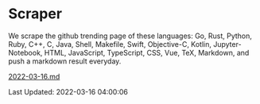 # Scraper

We scrape the github trending page of these languages: Go, Rust, Python, Ruby, C++, C, Java, Shell, Makefile, Swift, Objective-C, Kotlin, Jupyter-Notebook, HTML, JavaScript, TypeScript, CSS, Vue, TeX, Markdown, and push a markdown result everyday.

[2022-03-16.md](https://github.com/yangwenmai/github-trending-backup/blob/master/2022-03-16.md)

Last Updated: 2022-03-16 04:00:06